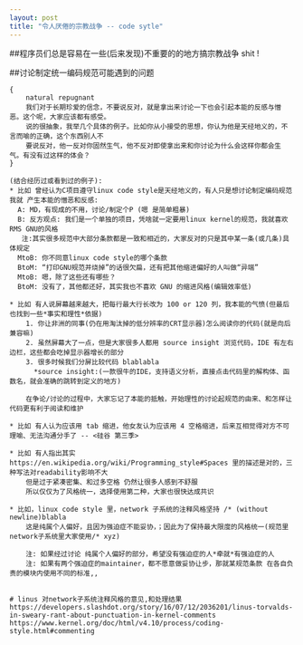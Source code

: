 ```yaml
---
layout: post
title: "令人厌倦的宗教战争 -- code sytle"
---
```



##程序员们总是容易在一些(后来发现)不重要的的地方搞宗教战争 shit !

##讨论制定统一编码规范可能遇到的问题
```
{
    natural repugnant
    我们对于长期珍爱的信念，不要说反对，就是拿出来讨论一下也会引起本能的反感与憎恶。这个呢，大家应该都有感受。
    说的很抽象，我举几个具体的例子。比如你从小接受的思想，你认为他是天经地义的，不言而喻的正确，这个东西别人不
    要说反对，他一反对你固然生气，他不反对即使拿出来和你讨论为什么会这样你都会生气。有没有过这样的体会？
}
```

    (结合经历过或看到过的例子):
    * 比如 曾经认为C项目遵守linux code style是天经地义的，有人只是想讨论制定编码规范我就 产生本能的憎恶和反感:
      A: MD，有现成的不用，讨论/制定个P (嗯 是简单粗暴)
      B: 反方观点: 我们是一个单独的项目，凭啥就一定要用linux kernel的规范，我就喜欢RMS GNU的风格
       注:其实很多规范中大部分条款都是一致和相近的，大家反对的只是其中某一条(或几条)具体规定
      MtoB: 你不同意linux code style的哪个条款
      BtoM: “打印GNU规范并烧掉”的话很欠扁，还有把其他缩进偏好的人叫做“异端”
      MtoB: 嗯，除了这些还有哪些？
      BtoM: 没有了，其他都还好，其实我也不喜欢 GNU 的缩进风格(编辑效率低)

    * 比如 有人说屏幕越来越大，把每行最大行长改为 100 or 120 列，我本能的气愤(但最后也找到一些*事实和理性*依据)
        1. 你让非洲的同事(仍在用淘汰掉的低分辨率的CRT显示器)怎么阅读你的代码(就是向后兼容嘛)
        2. 虽然屏幕大了一点，但是大家很多人都用 source insight 浏览代码，IDE 有左右边栏，这些都会吃掉显示器增长的部分
        3. 很多时候我们分屏比较代码 blablabla
          *source insight:(一款很牛的IDE，支持语义分析，直接点击代码里的解构体、函数名，就会准确的跳转到定义的地方)

        在争论/讨论的过程中，大家忘记了本能的抵触，开始理性的讨论起规范的由来、和怎样让代码更有利于阅读和维护

    * 比如 有人认为应该用 tab 缩进，他女友认为应该用 4 空格缩进，后来互相觉得对方不可理喻、无法沟通分手了 -- <硅谷 第三季>

    * 比如 有人指出其实 https://en.wikipedia.org/wiki/Programming_style#Spaces 里的描述是对的，三种写法对readability影响不大
        但是过于紧凑密集、和过多空格 仍然让很多人感到不舒服
        所以仅仅为了风格统一，选择使用第二种，大家也很快达成共识

    * 比如，linux code style 里，network 子系统的注释风格坚持 /* (without newline)blabla
        这是纯属个人偏好，且因为强迫症不能妥协，；因此为了保持最大限度的风格统一(规范里network子系统里大家使用/* xyz)

        注: 如果经过讨论 纯属个人偏好的部分，希望没有强迫症的人*牵就*有强迫症的人
        注: 如果有两个强迫症的maintainer，都不愿意做妥协让步，那就某规范条款 在各自负责的模块内使用不同的标准,,


##
```
# linus 对network子系统注释风格的意见,和处理结果
https://developers.slashdot.org/story/16/07/12/2036201/linus-torvalds-in-sweary-rant-about-punctuation-in-kernel-comments
https://www.kernel.org/doc/html/v4.10/process/coding-style.html#commenting
```
